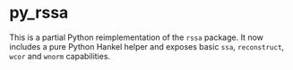 # py_rssa

This is a partial Python reimplementation of the `rssa` package. It now
includes a pure Python Hankel helper and exposes basic ``ssa``,
``reconstruct``, ``wcor`` and ``wnorm`` capabilities.
